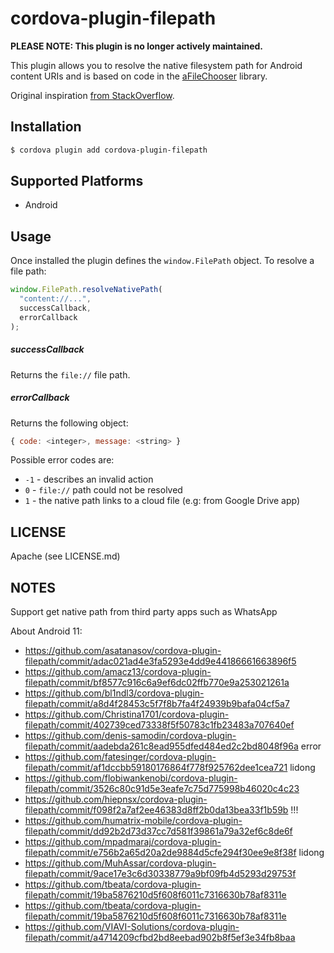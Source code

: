 # cordova-plugin-filepath

**PLEASE NOTE: This plugin is no longer actively maintained.**

This plugin allows you to resolve the native filesystem path for Android content
URIs and is based on code in the [aFileChooser](https://github.com/iPaulPro/aFileChooser/blob/master/aFileChooser/src/com/ipaulpro/afilechooser/utils/FileUtils.java) library.

Original inspiration [from StackOverflow](http://stackoverflow.com/questions/20067508/get-real-path-from-uri-android-kitkat-new-storage-access-framework).

## Installation

```bash
$ cordova plugin add cordova-plugin-filepath
```

## Supported Platforms

- Android

## Usage

Once installed the plugin defines the `window.FilePath` object. To resolve a
file path:

```js
window.FilePath.resolveNativePath(
  "content://...",
  successCallback,
  errorCallback
);
```

##### successCallback

Returns the `file://` file path.

##### errorCallback

Returns the following object:

```js
{ code: <integer>, message: <string> }
```

Possible error codes are:

- `-1` - describes an invalid action
- `0` - `file://` path could not be resolved
- `1` - the native path links to a cloud file (e.g: from Google Drive app)

## LICENSE

Apache (see LICENSE.md)

## NOTES

Support get native path from third party apps such as WhatsApp



About Android 11:		
- https://github.com/asatanasov/cordova-plugin-filepath/commit/adac021ad4e3fa5293e4dd9e44186661663896f5
- https://github.com/amacz13/cordova-plugin-filepath/commit/bf8577c916c6a9ef6dc02ffb770e9a253021261a
- https://github.com/bl1ndl3/cordova-plugin-filepath/commit/a8d4f28453c5f7f8b7fa4f24939b9bafa04cf5a7
- https://github.com/Christina1701/cordova-plugin-filepath/commit/402739ced73338f5f50783c1fb23483a707640ef
- https://github.com/denis-samodin/cordova-plugin-filepath/commit/aadebda261c8ead955dfed484ed2c2bd8048f96a error
- https://github.com/fatesinger/cordova-plugin-filepath/commit/af1dccbb59180176864f778f925762dee1cea721 lidong
- https://github.com/flobiwankenobi/cordova-plugin-filepath/commit/3526c80c91d5e3eafe7c75d775998b46020c4c23
- https://github.com/hiepnsx/cordova-plugin-filepath/commit/f098f2a7af2ee46383d8ff2b0da13bea33f1b59b  !!!
- https://github.com/humatrix-mobile/cordova-plugin-filepath/commit/dd92b2d73d37cc7d581f39861a79a32ef6c8de6f
- https://github.com/mpadmaraj/cordova-plugin-filepath/commit/e756b2a65d20a2de9884d5cfe294f30ee9e8f38f lidong
- https://github.com/MuhAssar/cordova-plugin-filepath/commit/9ace17e3c6d30338779a9bf09fb4d5293d29753f
- https://github.com/tbeata/cordova-plugin-filepath/commit/19ba5876210d5f608f6011c7316630b78af8311e
- https://github.com/tbeata/cordova-plugin-filepath/commit/19ba5876210d5f608f6011c7316630b78af8311e
- https://github.com/VIAVI-Solutions/cordova-plugin-filepath/commit/a4714209cfbd2bd8eebad902b8f5ef3e34fb8baa